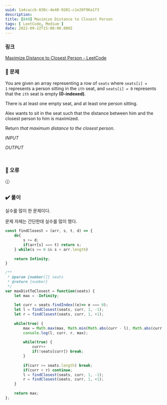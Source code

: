 ```yaml
---
uuid: 1a4caccb-830c-4e48-9201-c1e20f96a1f3
description: 
title: [849] Maximize Distance to Closest Person
tags: [ LeetCode, Medium ]
date: 2022-09-22T15:00:00.000Z
---
```








### 링크

[Maximize Distance to Closest Person - LeetCode](https://leetcode.com/problems/maximize-distance-to-closest-person/)

### 📝 문제

You are given an array representing a row of `seats` where `seats[i] = 1` represents a person sitting in the `ith` seat, and `seats[i] = 0` represents that the `ith` seat is empty **(0-indexed)**.

There is at least one empty seat, and at least one person sitting.

Alex wants to sit in the seat such that the distance between him and the closest person to him is maximized.

Return *that maximum distance to the closest person*.

*INPUT*

*OUTPUT*

```jsx

```

```jsx

```

### 🚨 오류

<aside>
🕧

</aside>

### ✔️ 풀이

실수를 많이 한 문제이다.

문제 자체는 간단한데 실수를 많이 했다.

```jsx
const findClosest = (arr, s, t, d) => {
    do{
        s += d;
        if(arr[s] === t) return s;
    } while(s >= 0 && s < arr.length)
        
    return Infinity;
}

/**
 * @param {number[]} seats
 * @return {number}
 */
var maxDistToClosest = function(seats) {
    let max = -Infinity;
    
    let curr = seats.findIndex((e)=> e === 0);
    let l = findClosest(seats, curr, 1, -1);
    let r = findClosest(seats, curr, 1, +1);
    
    while(true) {
        max = Math.max(max, Math.min(Math.abs(curr - l), Math.abs(curr - r)));
        console.log(l, curr, r, max);
        
        while(true) {
            curr++
            if(!seats[curr]) break;
        }
        
        if(curr >= seats.length) break;
        if(curr < r) continue;
        l = findClosest(seats, curr, 1, -1);
        r = findClosest(seats, curr, 1, +1);
    }
    
    return max;
};
```